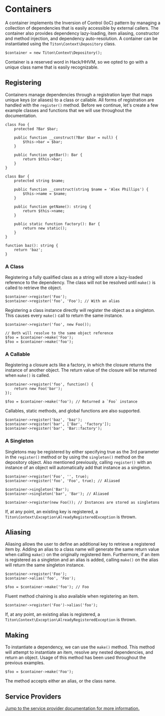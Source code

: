 # Containers #

A container implements the Inversion of Control (IoC) pattern by managing a collection of dependencies that is easily accessible by external callers. The container also provides dependency lazy-loading, item aliasing, constructor and method injection, and dependency auto-resolution. A container can be instantiated using the `Titon\Context\Depository` class.

```hack
$container = new Titon\Context\Depository();
```

<div class="notice is-info">
    Container is a reserved word in Hack/HHVM, so we opted to go with a unique class name that is easily recognizable.
</div>

## Registering ##

Containers manage dependencies through a registration layer that maps unique keys (or aliases) to a class or callable. All forms of registration are handled with the `register()` method. Before we continue, let's create a few example classes and functions that we will use throughout the documentation.

```hack
class Foo {
    protected ?Bar $bar;

    public function __construct(?Bar $bar = null) {
        $this->bar = $bar;
    }

    public function getBar(): Bar {
        return $this->bar;
    }
}

class Bar {
    protected string $name;

    public function __construct(string $name = 'Alex Phillips') {
        $this->name = $name;
    }

    public function getName(): string {
        return $this->name;
    }
    
    public static function factory(): Bar {
        return new static();
    }
}

function baz(): string {
    return 'baz';
}
```

### A Class ###

Registering a fully qualified class as a string will store a lazy-loaded reference to the dependency. The class will not be resolved until `make()` is called to retrieve the object. 

```hack
$container->register('Foo');
$container->register('foo', 'Foo'); // With an alias
```

Registering a class instance directly will register the object as a singleton. This causes every `make()` call to return the same instance.

```hack
$container->register('foo', new Foo());

// Both will resolve to the same object reference
$foo = $container->make('Foo');
$foo = $container->make('foo');
```

### A Callable ###

Registering a closure acts like a factory, in which the closure returns the instance of another object. The return value of the closure will be returned when `make()` is called.

```hack
$container->register('foo', function() {
    return new Foo('bar');
});

$foo = $container->make('foo'); // Returned a `Foo` instance
```

Callables, static methods, and global functions are also supported.

```hack
$container->register('baz', 'baz');
$container->register('bar', ['Bar', 'factory']);
$container->register('bar', 'Bar::factory');
```

### A Singleton ###

Singletons may be registered by either specifying true as the 3rd parameter in the `register()` method or by using the `singleton()` method on the depository object. Also mentioned previously, calling `register()` with an instance of an object will automatically add that instance as a singleton.

```hack
$container->register('Foo', '', true);
$container->register('foo', 'Foo', true); // Aliased

$container->singleton('Bar');
$container->singleton('bar', 'Bar'); // Aliased

$container->register(new Foo()); // Instances are stored as singletons
```

If, at any point, an existing key is registered, a `Titon\Context\Exception\AlreadyRegisteredException` is thrown.

## Aliasing ##

Aliasing allows the user to define an additional key to retrieve a registered item by. Adding an alias to a class name will generate the same return value when calling `make()` on the originally registered item. Furthermore, if an item is registered as a singleton and an alias is added, calling `make()` on the alias will return the same singleton instance.

```hack
$container->register('Foo');
$container->alias('foo', 'Foo');

$foo = $container->make('foo'); // Foo
```

Fluent method chaining is also available when registering an item.

```hack
$container->register('Foo')->alias('foo');
```

If, at any point, an existing alias is registered, a `Titon\Context\Exception\AlreadyRegisteredException` is thrown.

## Making ##

To instantiate a dependency, we can use the `make()` method. This method will attempt to instantiate an item, resolve any nested dependencies, and return an object. Usage of this method has been used throughout the previous examples.

```hack
$foo = $container->make('Foo');
```

The method accepts either an alias, or the class name.

## Service Providers ##

[Jump to the service provider documentation for more information.](service-providers.md)
